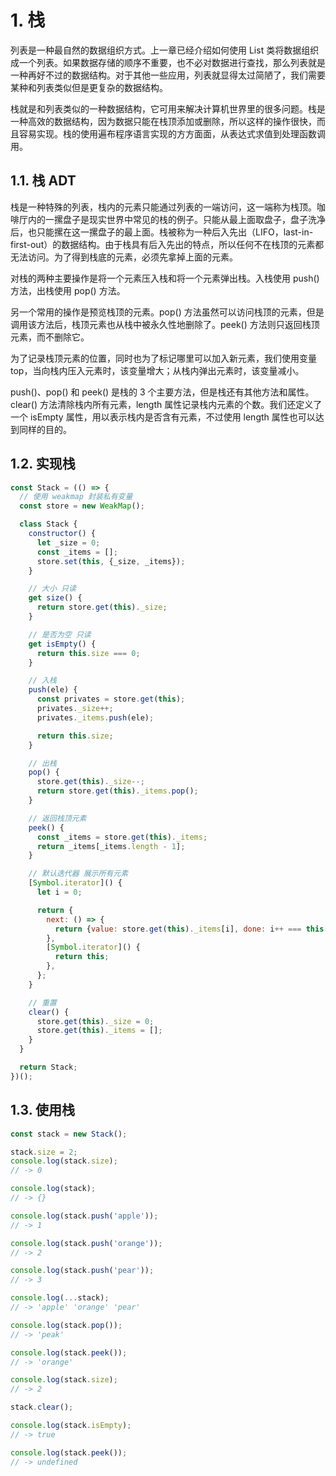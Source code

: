 # 1. 栈

列表是一种最自然的数据组织方式。上一章已经介绍如何使用 List 类将数据组织成一个列表。如果数据存储的顺序不重要，也不必对数据进行查找，那么列表就是一种再好不过的数据结构。对于其他一些应用，列表就显得太过简陋了，我们需要某种和列表类似但是更复杂的数据结构。

栈就是和列表类似的一种数据结构，它可用来解决计算机世界里的很多问题。栈是一种高效的数据结构，因为数据只能在栈顶添加或删除，所以这样的操作很快，而且容易实现。栈的使用遍布程序语言实现的方方面面，从表达式求值到处理函数调用。

## 1.1. 栈 ADT

栈是一种特殊的列表，栈内的元素只能通过列表的一端访问，这一端称为栈顶。咖啡厅内的一摞盘子是现实世界中常见的栈的例子。只能从最上面取盘子，盘子洗净后，也只能摞在这一摞盘子的最上面。栈被称为一种后入先出（LIFO，last-in-first-out）的数据结构。由于栈具有后入先出的特点，所以任何不在栈顶的元素都无法访问。为了得到栈底的元素，必须先拿掉上面的元素。

对栈的两种主要操作是将一个元素压入栈和将一个元素弹出栈。入栈使用 push() 方法，出栈使用 pop() 方法。

另一个常用的操作是预览栈顶的元素。pop() 方法虽然可以访问栈顶的元素，但是调用该方法后，栈顶元素也从栈中被永久性地删除了。peek() 方法则只返回栈顶元素，而不删除它。

为了记录栈顶元素的位置，同时也为了标记哪里可以加入新元素，我们使用变量 top，当向栈内压入元素时，该变量增大；从栈内弹出元素时，该变量减小。

push()、pop() 和 peek() 是栈的 3 个主要方法，但是栈还有其他方法和属性。clear() 方法清除栈内所有元素，length 属性记录栈内元素的个数。我们还定义了一个 isEmpty 属性，用以表示栈内是否含有元素，不过使用 length 属性也可以达到同样的目的。

## 1.2. 实现栈

```javascript
const Stack = (() => {
  // 使用 weakmap 封装私有变量
  const store = new WeakMap();

  class Stack {
    constructor() {
      let _size = 0;
      const _items = [];
      store.set(this, {_size, _items});
    }

    // 大小 只读
    get size() {
      return store.get(this)._size;
    }

    // 是否为空 只读
    get isEmpty() {
      return this.size === 0;
    }

    // 入栈
    push(ele) {
      const privates = store.get(this);
      privates._size++;
      privates._items.push(ele);

      return this.size;
    }

    // 出栈
    pop() {
      store.get(this)._size--;
      return store.get(this)._items.pop();
    }

    // 返回栈顶元素
    peek() {
      const _items = store.get(this)._items;
      return _items[_items.length - 1];
    }

    // 默认迭代器 展示所有元素
    [Symbol.iterator]() {
      let i = 0;

      return {
        next: () => {
          return {value: store.get(this)._items[i], done: i++ === this.size};
        },
        [Symbol.iterator]() {
          return this;
        },
      };
    }

    // 重置
    clear() {
      store.get(this)._size = 0;
      store.get(this)._items = [];
    }
  }

  return Stack;
})();
```

## 1.3. 使用栈

```javascript
const stack = new Stack();

stack.size = 2;
console.log(stack.size);
// -> 0

console.log(stack);
// -> {}

console.log(stack.push('apple'));
// -> 1

console.log(stack.push('orange'));
// -> 2

console.log(stack.push('pear'));
// -> 3

console.log(...stack);
// -> 'apple' 'orange' 'pear'

console.log(stack.pop());
// -> 'peak'

console.log(stack.peek());
// -> 'orange'

console.log(stack.size);
// -> 2

stack.clear();

console.log(stack.isEmpty);
// -> true

console.log(stack.peek());
// -> undefined
```
